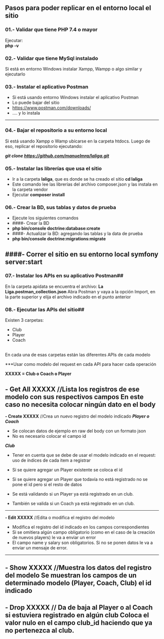 ## Pasos para poder replicar en el entorno local el sitio

### 01.- Validar que tiene PHP 7.4 o mayor
Ejecutar:
<br />
**php -v**

### 02.- Validar que tiene MySql instalado
Si está en entorno Windows instalar Xampp, Wampp o algo similar y ejecutarlo

### 03.- Instalar el aplicativo Postman
- Si está usando entorno Windows instalar el aplicativo Postman
- Lo puede bajar del sitio 
- https://www.postman.com/downloads/
-  .... y lo instala
----

### 04.- Bajar el repositorio a su entorno local
Si está usando Xampp o Wamp ubicarse en la carpeta htdocs.
Luego de eso, replicar el repositorio ejecutando:

***git clone https://github.com/manuelmra/laliga.git***

### 05.- Instalar las librerías que usa el sitio ##
- Ir a la carpeta **laliga**, que es donde se ha creado el sitio
**cd laliga**
- Este comando lee las librerías del archivo composer.json y las instala en la carpeta vendor
- Ejecutar
**composer install**

### 06.- Crear la BD, sus tablas y datos de prueba ##
- Ejecute los siguientes comandos
- ####- Crear la BD
- **php bin/console doctrine:database:create**
- ####- Actualizar la BD: agregando las tablas y la data de prueba
- **php bin/console doctrine:migrations:migrate**

####- Correr el sitio en su entorno local
**symfony server:start**
----
### 07.- Instalar los APIs en su aplicativo Postman##
En la carpeta apidata se encuentra el archivo:
**La Liga.postman_collection.json**
Abra Postman y vaya a la opción Import, en la parte superior y elija el archivo indicado en el punto anterior

### 08.- Ejecutar las APIs del sitio##

Existen 3 carpetas:
- Club
- Player
- Coach
<br />
En cada una de esas carpetas están las diferentes APIs de cada modelo


***Usar como modelo del request en cada API para hacer cada operación

**XXXXX = Club o Coach o Player**

**- Get All XXXXX**  //Lista los registros de ese modelo con sus respectivos campos
En este caso no necesita colocar ningún dato en el body
----

**- Create XXXXX**   //Crea un nuevo registro del modelo indicado
***Player o Coach***
- Se colocan datos de ejemplo en raw del body con un formato json
- No es necesario colocar el campo id

***Club***
- Tener en cuenta que se debe de usar el modelo indicado en el request: uso de índices de cada item a registrar
- Si se quiere agregar un Player existente se coloca el id 
- Si se quiere agregar un Player que todavía no está registrado no se pone el id pero si el resto de datos

- Se está validando si un Player ya está registrado en un club.
- También se valida si un Coach ya está registrado en un club.
----

**- Edit XXXXX**     //Edita o modifica el registro del modelo
- Modifica el registro del id indicado en los campos correspondientes
- Si se omitiera algún campo obligatorio (como en el caso de la creación de nuevos players) le va a enviar un error
- El campo name y salary son obligatorios. Si no se ponen datos le va a enviar un mensaje de error.
----

**- Show XXXXX**     //Muestra los datos del registro del modelo
Se muestran los campos de un determinado modelo (Player, Coach, Club) el id indicado
----

**- Drop XXXXX**     // Da de baja al Player o al Coach si estuviera registrado en algún club
Coloca el valor nulo en el campo club_id haciendo que ya no pertenezca al club.
----






